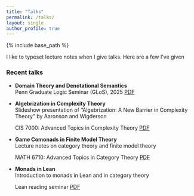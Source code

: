 ```yaml
---
title: "Talks"
permalink: /talks/
layout: single
author_profile: true
---
```


{% include base_path %}

I like to typeset lecture notes when I give talks. Here are a few I've given

### Recent talks

- **Domain Theory and Denotational Semantics**  
  Penn Graduate Logic Seminar (GLoS), 2025
  [PDF](/files/domain-theory.pdf)

- **Algebrization in Complexity Theory**  
  Slideshow presentation of “Algebrization: A New Barrier in Complexity Theory” by Aaronson and Wigderson
  
  CIS 7000: Advanced Topics in Complexity Theory
  [PDF](/files/algebrization.pdf)

- **Game Comonads in Finite Model Theory**  
  Lecture notes on category theory and finite model theory
  
  MATH 6710: Advanced Topics in Category Theory
  [PDF](/files/game-comonads.pdf)

- **Monads in Lean**  
  Introduction to monads in Lean and in category theory
  
  Lean reading seminar
  [PDF](/files/monads.pdf)